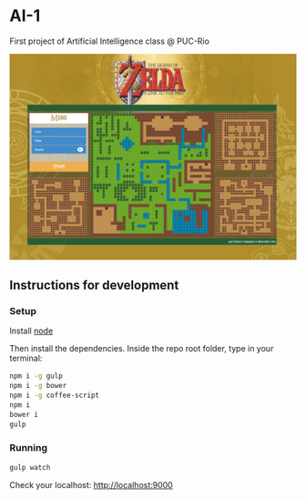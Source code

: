 AI-1
====

First project of Artificial Intelligence class @ PUC-Rio

![Preview](https://raw.githubusercontent.com/brenoc/AI-1/master/Documentation/print.png)

## Instructions for development

### Setup

Install [node](http://nodejs.org/)

Then install the dependencies. Inside the repo root folder, type in your terminal:

```bash
npm i -g gulp
npm i -g bower
npm i -g coffee-script
npm i 
bower i
gulp
```

### Running

```bash
gulp watch
```

Check your localhost:
[http://localhost:9000](http://localhost:9000)
